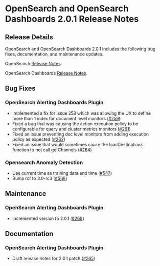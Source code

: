 # OpenSearch and OpenSearch Dashboards 2.0.1 Release Notes

## Release Details

OpenSearch and OpenSearch Dashboards 2.0.1 includes the following bug fixes, documentation, and maintenance updates.

OpenSearch [Release Notes](https://github.com/opensearch-project/OpenSearch/blob/main/release-notes/opensearch.release-notes-2.0.1.md).

OpenSearch Dashboards [Release Notes](https://github.com/opensearch-project/OpenSearch-Dashboards/blob/main/release-notes/opensearch-dashboards.release-notes-2.0.1.md).

## Bug Fixes

### OpenSearch Alerting Dashboards Plugin
* Implemented a fix for issue 258 which was allowing the UX to define more than 1 index for document level monitors ([#259](https://github.com/opensearch-project/alerting-dashboards-plugin/pull/259))
* Fixed a bug that was causing the action execution policy to be configurable for query and cluster metrics monitors ([#261](https://github.com/opensearch-project/alerting-dashboards-plugin/pull/261))
* Fixed an issue preventing doc level monitors from adding execution policy as expected ([#262](https://github.com/opensearch-project/alerting-dashboards-plugin/pull/262))
* Fixed an issue that would sometimes cause the loadDestinations function to not call getChannels ([#264](https://github.com/opensearch-project/alerting-dashboards-plugin/pull/264))

### Opensearch Anomaly Detection
* Use current time as training data end time ([#547](https://github.com/opensearch-project/anomaly-detection/pull/547))
* Bump rcf to 3.0-rc3 ([#568](https://github.com/opensearch-project/anomaly-detection/pull/568))

## Maintenance

### OpenSearch Alerting Dashboards Plugin
* Incremented version to 2.0.1 ([#269](https://github.com/opensearch-project/alerting-dashboards-plugin/pull/269))

## Documentation

### OpenSearch Alerting Dashboards Plugin
* Draft release notes for 2.0.1 patch ([#265](https://github.com/opensearch-project/alerting-dashboards-plugin/pull/265))
